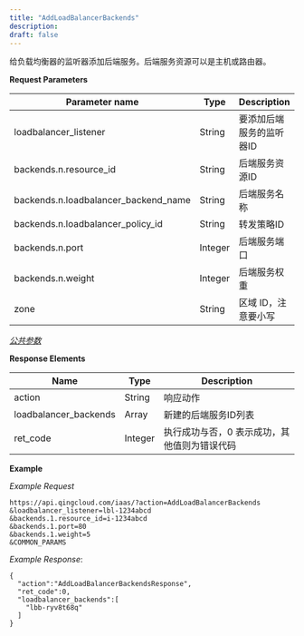 ```yaml
---
title: "AddLoadBalancerBackends"
description: 
draft: false
---
```




给负载均衡器的监听器添加后端服务。后端服务资源可以是主机或路由器。

**Request Parameters**

| Parameter name | Type | Description | Required |
| --- | --- | --- | --- |
| loadbalancer_listener | String | 要添加后端服务的监听器ID | Yes |
| backends.n.resource_id | String | 后端服务资源ID | Yes |
| backends.n.loadbalancer_backend_name | String | 后端服务名称 | No |
| backends.n.loadbalancer_policy_id | String | 转发策略ID | No |
| backends.n.port | Integer | 后端服务端口 | Yes |
| backends.n.weight | Integer | 后端服务权重 | Yes |
| zone | String | 区域 ID，注意要小写 | Yes |

[_公共参数_](../../common/parameters.html#api-common-parameters)

**Response Elements**

| Name | Type | Description |
| --- | --- | --- |
| action | String | 响应动作 |
| loadbalancer_backends | Array | 新建的后端服务ID列表 |
| ret_code | Integer | 执行成功与否，0 表示成功，其他值则为错误代码 |

**Example**

_Example Request_

```
https://api.qingcloud.com/iaas/?action=AddLoadBalancerBackends
&loadbalancer_listener=lbl-1234abcd
&backends.1.resource_id=i-1234abcd
&backends.1.port=80
&backends.1.weight=5
&COMMON_PARAMS
```

_Example Response_:

```
{
  "action":"AddLoadBalancerBackendsResponse",
  "ret_code":0,
  "loadbalancer_backends":[
    "lbb-ryv8t68q"
  ]
}
```
